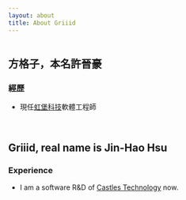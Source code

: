 ```yaml
---
layout: about
title: About Griiid
---
```

<div class="post">
	<center><img src="{{ '/assets/img/grid_avatar.png' | prepend: site.baseurl }}" alt=""></center>
	<h2>方格子，本名許晉豪</h2>
	<h3>經歷</h3>
	<ul>
		<li>現任<a href="http://www.castech.com.tw">虹堡科技</a>軟體工程師</li>
	</ul>
	<br>
	<h2>Griiid, real name is Jin-Hao Hsu</h2>
	<h3>Experience</h3>
	<ul>
		<li>I am a software R&D of <a href="http://www.castech.com.tw">Castles Technology</a> now.</li>
	</ul>
</div>
